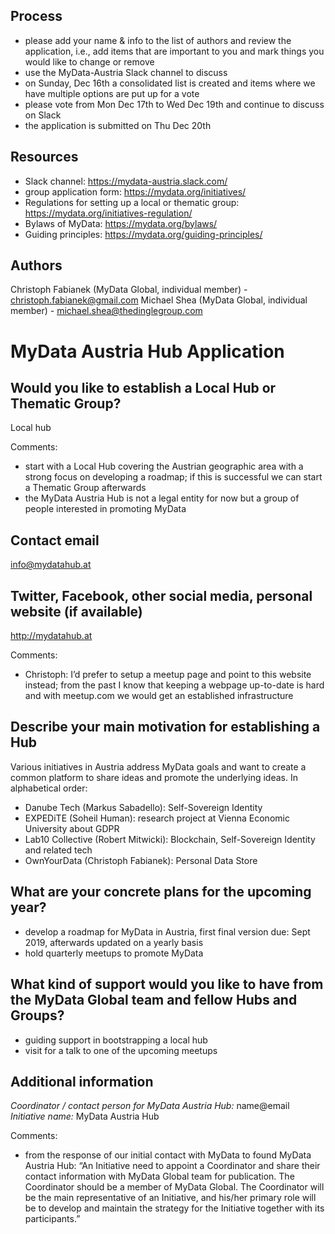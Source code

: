 ﻿## Process
* please add your name & info to the list of authors and review the application, i.e., add items that are important to you and mark things you would like to change or remove
* use the MyData-Austria Slack channel to discuss
* on Sunday, Dec 16th a consolidated list is created and items where we have multiple options are put up for a vote
* please vote from Mon Dec 17th to Wed Dec 19th and continue to discuss on Slack
* the application is submitted on Thu Dec 20th


## Resources
* Slack channel: https://mydata-austria.slack.com/
* group application form: https://mydata.org/initiatives/
* Regulations for setting up a local or thematic group: https://mydata.org/initiatives-regulation/
* Bylaws of MyData: https://mydata.org/bylaws/
* Guiding principles: https://mydata.org/guiding-principles/


## Authors
Christoph Fabianek (MyData Global, individual member) - christoph.fabianek@gmail.com
Michael Shea (MyData Global, individual member) - michael.shea@thedinglegroup.com



# MyData Austria Hub Application


## Would you like to establish a Local Hub or Thematic Group?
Local hub  

Comments:
* start with a Local Hub covering the Austrian geographic area with a strong focus on developing a roadmap; if this is successful we can start a Thematic Group afterwards
* the MyData Austria Hub is not a legal entity for now but a group of people interested in promoting MyData


## Contact email
info@mydatahub.at


## Twitter, Facebook, other social media, personal website (if available)
http://mydatahub.at  

Comments:
* Christoph: I’d prefer to setup a meetup page and point to this website instead; from the past I know that keeping a webpage up-to-date is hard and with meetup.com we would get an established infrastructure


## Describe your main motivation for establishing a Hub
Various initiatives in Austria address MyData goals and want to create a common platform to share ideas and promote the underlying ideas. In alphabetical order:
- Danube Tech (Markus Sabadello): Self-Sovereign Identity
- EXPEDiTE (Soheil Human): research project at Vienna Economic University about GDPR
- Lab10 Collective (Robert Mitwicki): Blockchain, Self-Sovereign Identity and related tech
- OwnYourData (Christoph Fabianek): Personal Data Store


## What are your concrete plans for the upcoming year?
- develop a roadmap for MyData in Austria, first final version due: Sept 2019, afterwards updated on a yearly basis
- hold quarterly meetups to promote MyData


## What kind of support would you like to have from the MyData Global team and fellow Hubs and Groups?
- guiding support in bootstrapping a local hub
- visit for a talk to one of the upcoming meetups


## Additional information
*Coordinator / contact person for MyData Austria Hub:* name@email  
*Initiative name:* MyData Austria Hub  

Comments:
* from the response of our initial contact with MyData to found MyData Austria Hub:
“An Initiative need to appoint a Coordinator and share their contact information with MyData Global team for publication. The Coordinator should be a member of MyData Global. The Coordinator will be the main representative of an Initiative, and his/her primary role will be to develop and maintain the strategy for the Initiative together with its participants.”
